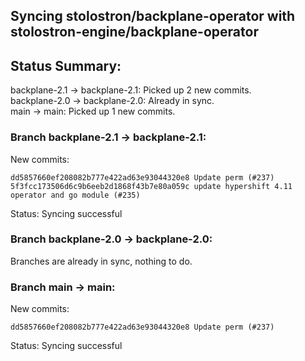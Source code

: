 ## Syncing stolostron/backplane-operator with stolostron-engine/backplane-operator

## Status Summary:

backplane-2.1 -> backplane-2.1: Picked up 2 new commits.  
backplane-2.0 -> backplane-2.0: Already in sync.  
main -> main: Picked up 1 new commits.  

### Branch backplane-2.1 -> backplane-2.1:

New commits:

```
dd5857660ef208082b777e422ad63e93044320e8 Update perm (#237)
5f3fcc173506d6c9b6eeb2d1868f43b7e80a059c update hypershift 4.11 operator and go module (#235)
```

Status: Syncing successful

### Branch backplane-2.0 -> backplane-2.0:

Branches are already in sync, nothing to do.

### Branch main -> main:

New commits:

```
dd5857660ef208082b777e422ad63e93044320e8 Update perm (#237)
```

Status: Syncing successful
